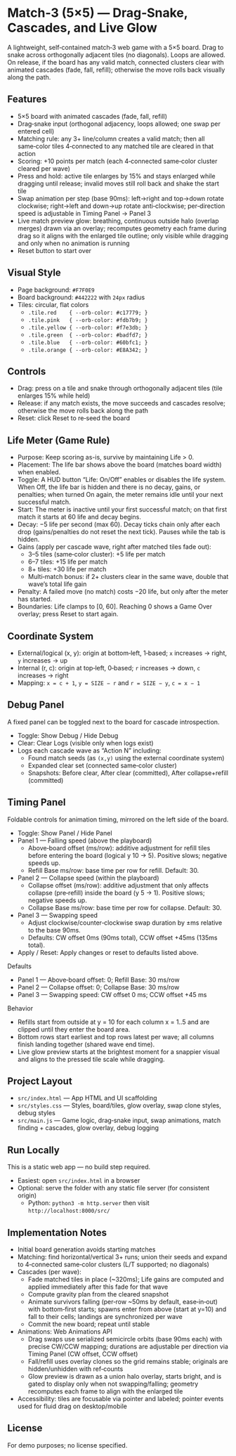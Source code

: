 # Match‑3 (5×5) — Drag‑Snake, Cascades, and Live Glow

A lightweight, self‑contained match‑3 web game with a 5×5 board. Drag to snake across orthogonally adjacent tiles (no diagonals). Loops are allowed. On release, if the board has any valid match, connected clusters clear with animated cascades (fade, fall, refill); otherwise the move rolls back visually along the path.

## Features
- 5×5 board with animated cascades (fade, fall, refill)
- Drag‑snake input (orthogonal adjacency, loops allowed; one swap per entered cell)
- Matching rule: any 3+ line/column creates a valid match; then all same‑color tiles 4‑connected to any matched tile are cleared in that action
- Scoring: +10 points per match (each 4‑connected same‑color cluster cleared per wave)
- Press and hold: active tile enlarges by 15% and stays enlarged while dragging until release; invalid moves still roll back and shake the start tile
- Swap animation per step (base 90ms): left→right and top→down rotate clockwise; right→left and down→up rotate anti‑clockwise; per‑direction speed is adjustable in Timing Panel → Panel 3
- Live match preview glow: breathing, continuous outside halo (overlap merges) drawn via an overlay; recomputes geometry each frame during drag so it aligns with the enlarged tile outline; only visible while dragging and only when no animation is running
- Reset button to start over

## Visual Style
- Page background: `#F7F0E9`
- Board background: `#442222` with `24px` radius
- Tiles: circular, flat colors
  - `.tile.red    { --orb-color: #c17779; }`
  - `.tile.pink   { --orb-color: #fdb7b9; }`
  - `.tile.yellow { --orb-color: #f7e3db; }`
  - `.tile.green  { --orb-color: #badfd7; }`
  - `.tile.blue   { --orb-color: #60bfc1; }`
  - `.tile.orange { --orb-color: #E8A342; }`

## Controls
- Drag: press on a tile and snake through orthogonally adjacent tiles (tile enlarges 15% while held)
- Release: if any match exists, the move succeeds and cascades resolve; otherwise the move rolls back along the path
- Reset: click Reset to re‑seed the board

## Life Meter (Game Rule)
- Purpose: Keep scoring as-is, survive by maintaining Life > 0.
- Placement: The life bar shows above the board (matches board width) when enabled.
- Toggle: A HUD button “Life: On/Off” enables or disables the life system. When Off, the life bar is hidden and there is no decay, gains, or penalties; when turned On again, the meter remains idle until your next successful match.
- Start: The meter is inactive until your first successful match; on that first match it starts at 60 life and decay begins.
- Decay: −5 life per second (max 60). Decay ticks chain only after each drop (gains/penalties do not reset the next tick). Pauses while the tab is hidden.
- Gains (apply per cascade wave, right after matched tiles fade out):
  - 3–5 tiles (same‑color cluster): +5 life per match
  - 6–7 tiles: +15 life per match
  - 8+ tiles: +30 life per match
  - Multi‑match bonus: if 2+ clusters clear in the same wave, double that wave’s total life gain
- Penalty: A failed move (no match) costs −20 life, but only after the meter has started.
- Boundaries: Life clamps to [0, 60]. Reaching 0 shows a Game Over overlay; press Reset to start again.

## Coordinate System
- External/logical (x, y): origin at bottom‑left, 1‑based; `x` increases → right, `y` increases → up
- Internal (r, c): origin at top‑left, 0‑based; `r` increases → down, `c` increases → right
- Mapping: `x = c + 1`, `y = SIZE − r` and `r = SIZE − y`, `c = x − 1`

## Debug Panel
A fixed panel can be toggled next to the board for cascade introspection.
- Toggle: Show Debug / Hide Debug
- Clear: Clear Logs (visible only when logs exist)
- Logs each cascade wave as “Action N” including:
  - Found match seeds (as `(x,y)` using the external coordinate system)
  - Expanded clear set (connected same‑color cluster)
  - Snapshots: Before clear, After clear (committed), After collapse+refill (committed)

## Timing Panel
Foldable controls for animation timing, mirrored on the left side of the board.
- Toggle: Show Panel / Hide Panel
- Panel 1 — Falling speed (above the playboard)
  - Above‑board offset (ms/row): additive adjustment for refill tiles before entering the board (logical y 10 → 5). Positive slows; negative speeds up.
  - Refill Base ms/row: base time per row for refill. Default: 30.
- Panel 2 — Collapse speed (within the playboard)
  - Collapse offset (ms/row): additive adjustment that only affects collapse (pre‑refill) inside the board (y 5 → 1). Positive slows; negative speeds up.
  - Collapse Base ms/row: base time per row for collapse. Default: 30.
- Panel 3 — Swapping speed
  - Adjust clockwise/counter‑clockwise swap duration by ±ms relative to the base 90ms.
  - Defaults: CW offset 0ms (90ms total), CCW offset +45ms (135ms total).
- Apply / Reset: Apply changes or reset to defaults listed above.

Defaults
- Panel 1 — Above‑board offset: 0; Refill Base: 30 ms/row
- Panel 2 — Collapse offset: 0; Collapse Base: 30 ms/row
- Panel 3 — Swapping speed: CW offset 0 ms; CCW offset +45 ms

Behavior
- Refills start from outside at y = 10 for each column x = 1..5 and are clipped until they enter the board area.
- Bottom rows start earliest and top rows latest per wave; all columns finish landing together (shared wave end time).
- Live glow preview starts at the brightest moment for a snappier visual and aligns to the pressed tile scale while dragging.

## Project Layout
- `src/index.html` — App HTML and UI scaffolding
- `src/styles.css` — Styles, board/tiles, glow overlay, swap clone styles, debug styles
- `src/main.js` — Game logic, drag‑snake input, swap animations, match finding + cascades, glow overlay, debug logging

## Run Locally
This is a static web app — no build step required.
- Easiest: open `src/index.html` in a browser
- Optional: serve the folder with any static file server (for consistent origin)
  - Python: `python3 -m http.server` then visit `http://localhost:8000/src/`

## Implementation Notes
- Initial board generation avoids starting matches
- Matching: find horizontal/vertical 3+ runs; union their seeds and expand to 4‑connected same‑color clusters (L/T supported; no diagonals)
- Cascades (per wave):
  - Fade matched tiles in place (~320ms); Life gains are computed and applied immediately after this fade for that wave
  - Compute gravity plan from the cleared snapshot
  - Animate survivors falling (per‑row ~50ms by default, ease‑in‑out) with bottom‑first starts; spawns enter from above (start at y=10) and fall to their cells; landings are synchronized per wave
  - Commit the new board; repeat until stable
- Animations: Web Animations API
  - Drag swaps use serialized semicircle orbits (base 90ms each) with precise CW/CCW mapping; durations are adjustable per direction via Timing Panel (CW offset, CCW offset)
  - Fall/refill uses overlay clones so the grid remains stable; originals are hidden/unhidden with ref‑counts
  - Glow preview is drawn as a union halo overlay, starts bright, and is gated to display only when not swapping/falling; geometry recomputes each frame to align with the enlarged tile
- Accessibility: tiles are focusable via pointer and labeled; pointer events used for fluid drag on desktop/mobile

## License
For demo purposes; no license specified.
